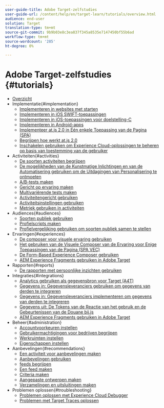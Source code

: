 ```yaml
---
user-guide-title: Adobe Target-zelfstudies
user-guide-url: /content/help/en/target-learn/tutorials/overview.html
audience: end-user
solution: Target
translation-type: tm+mt
source-git-commit: 9b9b03e8c3ea837f345a8535e7147450bf55b6ad
workflow-type: tm+mt
source-wordcount: '285'
ht-degree: 0%

---
```



# Adobe Target-zelfstudies {#tutorials}

+ [Overzicht](../overview.md)
+ Implementatie{#implementation}
   + [Implementeren in websites met starten](https://docs.adobe.com/content/help/en/experience-cloud/implementing-in-websites-with-launch/index.html)
   + [Implementeren in iOS SWIFT-toepassingen](https://docs.adobe.com/content/help/en/experience-cloud/implementing-in-mobile-ios-swift-apps-with-launch/index.html)
   + [Implementeren in iOS-toepassingen voor doelstelling-C](https://docs.adobe.com/content/help/en/experience-cloud/implementing-in-mobile-ios-objective-c-apps-with-launch/index.html)
   + [Implementeren in Android-apps](https://docs.adobe.com/content/help/en/experience-cloud/implementing-in-mobile-android-apps-with-launch/index.html)
   + [Implementeer at.js 2.0 in Één enkele Toepassing van de Pagina (SPA)](../implementation/implement-atjs-20-in-a-single-page-application.md)
   + [Begrijpen hoe werkt at.js 2.0](../implementation/understanding-how-atjs-20-works.md)
   + [Inschakelen gebruiken om Experience Cloud-oplossingen te beheren op basis van toestemming van de gebruiker](https://docs.adobe.com/content/help/en/core-services-learn/tutorials/id-service/use-opt-in-to-control-experience-cloud-activities-based-on-user-consent.html)
+ Activiteiten{#activities}
   + [De soorten activiteiten begrijpen](../activities/understanding-the-types-of-activities.md)
   + [De mogelijkheden van de Kunstmatige Inlichtingen en van de Automatisering gebruiken om de Uitdagingen van Personalisering te ontmoeten](../activities/use-the-artificial-intelligence-and-automation-capabilities-to-meet-the-challenges-of-personalization.md)
   + [A/B-tests maken](../activities/create-ab-tests.md)
   + [Gericht op ervaring maken](../activities/create-experience-targeting-activities.md)
   + [Multivariërende tests maken](../activities/create-multivariate-tests.md)
   + [Activiteitengericht gebruiken](../activities/use-activity-targeting.md)
   + [Activiteitsinstellingen gebruiken](../activities/use-activity-settings.md)
   + [Metriek gebruiken in activiteiten](../activities/use-metrics-in-activities.md)
+ Audiences{#audiences}
   + [Soorten publiek gebruiken](../audiences/use-audiences.md)
   + [Profielscripts maken](../audiences/create-profile-scripts.md)
   + [Profielvergelijking gebruiken om soorten publiek samen te stellen](../audiences/use-profile-comparison-to-build-audiences.md)
+ Ervaringen{#experiences}
   + [De composer voor visuele ervaring gebruiken](../experiences/use-the-visual-experience-composer.md)
   + [Het gebruiken van de Visuele Composer van de Ervaring voor Enige Toepassingen van de Pagina (SPA VEC)](../experiences/use-the-visual-experience-composer-for-single-page-applications.md)
   + [De Form-Based Experience Composer gebruiken](../experiences/use-the-form-based-experience-composer.md)
   + [AEM Experience Fragments gebruiken in Adobe Target](https://helpx.adobe.com/experience-manager/kt/sites/using/experience-fragment-target-offer-feature-video-use.html)
+ Rapporten{#reports}
   + [De rapporten met persoonlijke inzichten gebruiken](../reports/use-the-personalization-insights-reports.md)
+ Integraties{#integrations}
   + [Analytics gebruiken als gegevensbron voor Target (A4T)](../integrations/use-analytics-as-a-data-source-a4t.md)
   + [Gegevens in: Gegevensleveranciers gebruiken om gegevens van derden te integreren](../integrations/use-data-providers-to-integrate-third-party-data.md)
   + [Gegevens in: Gegevensleveranciers implementeren om gegevens van derden te integreren](../integrations/implement-data-providers-to-integrate-third-party-data.md)
   + [Gegevens uit: De Tokens van de Reactie van het gebruik en de Gebeurtenissen van de Douane bij.js](../integrations/use-response-tokens-and-atjs-custom-events.md)
   + [AEM Experience Fragments gebruiken in Adobe Target](https://helpx.adobe.com/experience-manager/kt/sites/using/experience-fragment-target-offer-feature-video-use.html)
+ Beheer{#administration}
   + [Accountvoorkeuren instellen](../administration/set-up-account-preferences.md)
   + [Gebruikermachtigingen voor bedrijven begrijpen](../administration/understanding-enterprise-user-permissions.md)
   + [Werkruimten instellen](../administration/set-up-workspaces.md)
   + [Eigenschappen instellen](../administration/set-up-properties.md)
+ Aanbevelingen{#recommendations}
   + [Een activiteit voor aanbevelingen maken](../recommendations/create-a-recommendations-activity.md)
   + [Aanbevelingen gebruiken](../recommendations/use-recommendations-offers.md)
   + [feeds begrijpen](../recommendations/understanding-feeds.md)
   + [Een feed maken](../recommendations/create-a-feed.md)
   + [Criteria maken](../recommendations/create-criteria.md)
   + [Aangepaste ontwerpen maken](../recommendations/create-custom-designs.md)
   + [Verzamelingen en uitsluitingen maken](../recommendations/create-collections-and-exclusions.md)
+ Problemen oplossen{#troubleshooting}
   + [Problemen oplossen met Experience Cloud Debugger](../troubleshooting/troubleshoot-with-the-experience-cloud-debugger.md)
   + [Problemen met Target Traces oplossen](../troubleshooting/troubleshoot-with-target-traces.md)
